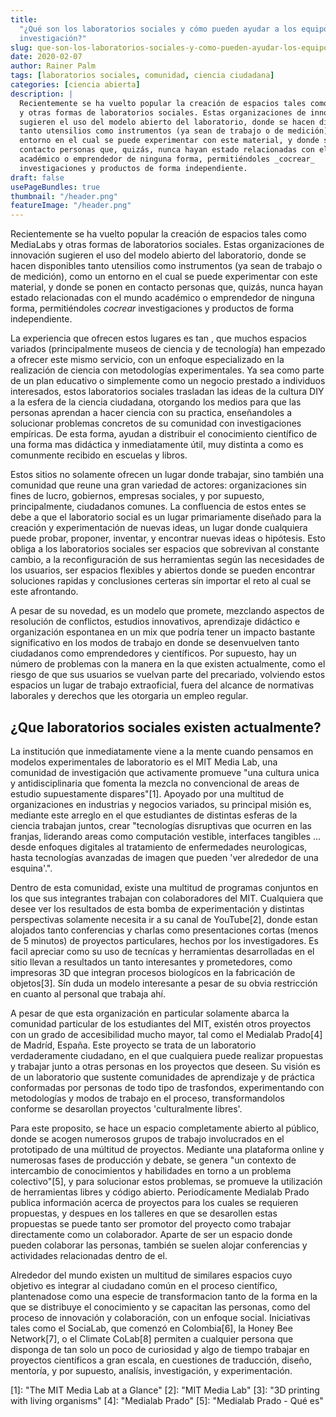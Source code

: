 ```yaml
---
title:
  "¿Qué son los laboratorios sociales y cómo pueden ayudar a los equipos de
  investigación?"
slug: que-son-los-laboratorios-sociales-y-como-pueden-ayudar-los-equipos-de-investigacion
date: 2020-02-07
author: Rainer Palm
tags: [laboratorios sociales, comunidad, ciencia ciudadana]
categories: [ciencia abierta]
description: |
  Recientemente se ha vuelto popular la creación de espacios tales como MediaLabs
  y otras formas de laboratorios sociales. Estas organizaciones de innovación
  sugieren el uso del modelo abierto del laboratorio, donde se hacen disponibles
  tanto utensilios como instrumentos (ya sean de trabajo o de medición), como un
  entorno en el cual se puede experimentar con este material, y donde se ponen en
  contacto personas que, quizás, nunca hayan estado relacionadas con el mundo
  académico o emprendedor de ninguna forma, permitiéndoles _cocrear_
  investigaciones y productos de forma independiente.
draft: false
usePageBundles: true
thumbnail: "/header.png"
featureImage: "/header.png"
---
```


<!-- # ¿Qué son los laboratorios sociales y cómo pueden ayudar a los equipos de investigación? -->
<!-- **Por Rainer Palm** -->

Recientemente se ha vuelto popular la creación de espacios tales como MediaLabs
y otras formas de laboratorios sociales. Estas organizaciones de innovación
sugieren el uso del modelo abierto del laboratorio, donde se hacen disponibles
tanto utensilios como instrumentos (ya sean de trabajo o de medición), como un
entorno en el cual se puede experimentar con este material, y donde se ponen en
contacto personas que, quizás, nunca hayan estado relacionadas con el mundo
académico o emprendedor de ninguna forma, permitiéndoles _cocrear_
investigaciones y productos de forma independiente.

<!-- TEASER_END -->

La experiencia que ofrecen estos lugares es tan , que muchos espacios variados
(principalmente museos de ciencia y de tecnología) han empezado a ofrecer este
mismo servicio, con un enfoque especializado en la realización de ciencia con
metodologías experimentales. Ya sea como parte de un plan educativo o
simplemente como un negocio prestado a individuos interesados, estos
laboratorios sociales trasladan las ideas de la cultura DIY a la esfera de la
ciencia ciudadana, otorgando los medios para que las personas aprendan a hacer
ciencia con su practica, enseñandoles a solucionar problemas concretos de su
comunidad con investigaciones empíricas. De esta forma, ayudan a distribuir el
conocimiento científico de una forma mas didáctica y inmediatamente útil, muy
distinta a como es comunmente recibido en escuelas y libros.

Estos sitios no solamente ofrecen un lugar donde trabajar, sino también una
comunidad que reune una gran variedad de actores: organizaciones sin fines de
lucro, gobiernos, empresas sociales, y por supuesto, principalmente, ciudadanos
comunes. La confluencia de estos entes se debe a que el laboratorio social es un
lugar primariamente diseñado para la creación y experimentación de nuevas ideas,
un lugar donde cualquiera puede probar, proponer, inventar, y encontrar nuevas
ideas o hipótesis. Esto obliga a los laboratorios sociales ser espacios que
sobrevivan al constante cambio, a la reconfiguración de sus herramientas según
las necesidades de los usuarios, ser espacios flexibles y abiertos donde se
pueden encontrar soluciones rapidas y conclusiones certeras sín importar el reto
al cual se este afrontando.

A pesar de su novedad, es un modelo que promete, mezclando aspectos de
resolución de conflictos, estudios innovativos, aprendizaje didáctico e
organización espontanea en un mix que podría tener un impacto bastante
significativo en los modos de trabajo en donde se desenvuelven tanto ciudadanos
como emprendedores y científicos. Por supuesto, hay un número de problemas con
la manera en la que existen actualmente, como el riesgo de que sus usuarios se
vuelvan parte del precariado, volviendo estos espacios un lugar de trabajo
extraoficial, fuera del alcance de normativas laborales y derechos que les
otorgaria un empleo regular.

## ¿Que laboratorios sociales existen actualmente?

La institución que inmediatamente viene a la mente cuando pensamos en modelos
experimentales de laboratorio es el MIT Media Lab, una comunidad de
investigación que activamente promueve "una cultura unica y antidisciplinaria
que fomenta la mezcla no convencional de areas de estudio supuestamente
dispares"\[1\]. Apoyado por una multitud de organizaciones en industrias y
negocios variados, su principal misión es, mediante este arreglo en el que
estudiantes de distintas esferas de la ciencia trabajan juntos, crear
"tecnologías disruptivas que ocurren en las franjas, liderando areas como
computación vestible, interfaces tangibles ... desde enfoques digitales al
tratamiento de enfermedades neurologicas, hasta tecnologías avanzadas de imagen
que pueden 'ver alrededor de una esquina'.".

Dentro de esta comunidad, existe una multitud de programas conjuntos en los que
sus integrantes trabajan con colaboradores del MIT. Cualquiera que desee ver los
resultados de esta bomba de experimentación y distintas perspectivas solamente
necesita ir a su canal de YouTube\[2\], donde estan alojados tanto conferencias
y charlas como presentaciones cortas (menos de 5 minutos) de proyectos
particulares, hechos por los investigadores. Es facil apreciar como su uso de
tecnícas y herramientas desarrolladas en el sitio llevan a resultados un tanto
interesantes y prometedores, como impresoras 3D que integran procesos biologícos
en la fabricación de objetos\[3\]. Sín duda un modelo interesante a pesar de su
obvia restricción en cuanto al personal que trabaja ahí.

A pesar de que esta organización en particular solamente abarca la comunidad
particular de los estudiantes del MIT, existén otros proyectos con un grado de
accesibilidad mucho mayor, tal como el Medialab Prado\[4\] de Madríd, España.
Este proyecto se trata de un laboratorio verdaderamente ciudadano, en el que
cualquiera puede realizar propuestas y trabajar junto a otras personas en los
proyectos que deseen. Su visión es de un laboratorio que sustente comunidades de
aprendizaje y de práctica conformadas por personas de todo tipo de trasfondos,
experimentando con metodologías y modos de trabajo en el proceso,
transformandolos conforme se desarollan proyectos 'culturalmente libres'.

Para este proposito, se hace un espacio completamente abierto al público, donde
se acogen numerosos grupos de trabajo involucrados en el prototipado de una
múltitud de proyectos. Mediante una plataforma online y numerosas fases de
producción y debate, se genera "un contexto de intercambio de conocimientos y
habilidades en torno a un problema colectivo"\[5\], y para solucionar estos
problemas, se promueve la utilización de herramientas libres y código abierto.
Periodícamente Medialab Prado publica información acerca de proyectos para los
cuales se requieren propuestas, y despues en los talleres en que se desarollen
estas propuestas se puede tanto ser promotor del proyecto como trabajar
directamente como un colaborador. Aparte de ser un espacio donde pueden
colaborar las personas, también se suelen alojar conferencias y actividades
relacionadas dentro de el.

Alrededor del mundo existen un multitud de similares espacios cuyo objetivo es
integrar al ciudadano común en el proceso científico, plantenadose como una
especie de transformacion tanto de la forma en la que se distribuye el
conocimiento y se capacitan las personas, como del proceso de innovación y
colaboración, con un enfoque social. Iniciativas tales como el SociaLab, que
comenzó en Colombia\[6\], la Honey Bee Network\[7\], o el Climate CoLab\[8\]
permiten a cualquier persona que disponga de tan solo un poco de curiosidad y
algo de tiempo trabajar en proyectos científicos a gran escala, en cuestiones de
traducción, diseño, mentoría, y por supuesto, analísis, investigación, y
experimentación.

\[1\]: "The MIT Media Lab at a Glance" \[2\]: "MIT Media Lab" \[3\]: "3D
printing with living organisms" \[4\]: "Medialab Prado" \[5\]: "Medialab Prado -
Qué es"
